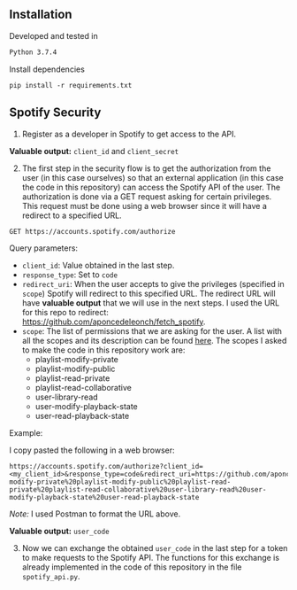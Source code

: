 ## Installation

Developed and tested in
```sh
Python 3.7.4
```

Install dependencies
```
pip install -r requirements.txt
```

## Spotify Security

1. Register as a developer in Spotify to get access to the API.

**Valuable output:** `client_id` and `client_secret`

2. The first step in the security flow is to get the authorization from the user (in this case ourselves) so that an external application (in this case the code in this repository) can access the Spotify API of the user. The authorization is done via a GET request asking for certain privileges. This request must be done using a web browser since it will have a redirect to a specified URL.

`GET https://accounts.spotify.com/authorize`

Query parameters:
- `client_id`: Value obtained in the last step.
- `response_type`: Set to `code`
- `redirect_uri`: When the user accepts to give the privileges (specified in `scope`) Spotify will redirect to this specified URL. The redirect URL will have **valuable output** that we will use in the next steps. I used the URL for this repo to redirect: https://github.com/aponcedeleonch/fetch_spotify.
- `scope`: The list of permissions that we are asking for the user. A list with all the scopes and its description can be found [here](https://developer.spotify.com/documentation/general/guides/scopes/). The scopes I asked to make the code in this repository work are:
    - playlist-modify-private
    - playlist-modify-public
    - playlist-read-private
    - playlist-read-collaborative
    - user-library-read
    - user-modify-playback-state
    - user-read-playback-state

Example:

I copy pasted the following in a web browser:

```
https://accounts.spotify.com/authorize?client_id=<my_client_id>&response_type=code&redirect_uri=https://github.com/aponcedeleonch/fetch_spotify&scope=playlist-modify-private%20playlist-modify-public%20playlist-read-private%20playlist-read-collaborative%20user-library-read%20user-modify-playback-state%20user-read-playback-state
```

*Note:* I used Postman to format the URL above.

**Valuable output:** `user_code`

3. Now we can exchange the obtained `user_code` in the last step for a token to make requests to the Spotify API. The functions for this exchange is already implemented in the code of this repository in the file `spotify_api.py`.
